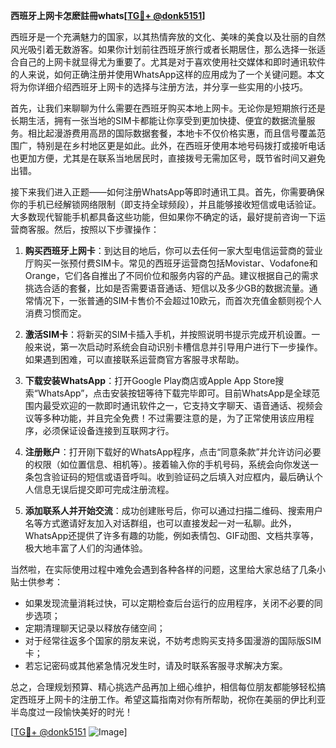 **西班牙上网卡怎麽註冊whats[[TG💪+ @donk5151](https://t.me/s/donk5151)]**

西班牙是一个充满魅力的国家，以其热情奔放的文化、美味的美食以及壮丽的自然风光吸引着无数游客。如果你计划前往西班牙旅行或者长期居住，那么选择一张适合自己的上网卡就显得尤为重要了。尤其是对于喜欢使用社交媒体和即时通讯软件的人来说，如何正确注册并使用WhatsApp这样的应用成为了一个关键问题。本文将为你详细介绍西班牙上网卡的选择与注册方法，并分享一些实用的小技巧。

首先，让我们来聊聊为什么需要在西班牙购买本地上网卡。无论你是短期旅行还是长期生活，拥有一张当地的SIM卡都能让你享受到更加快捷、便宜的数据流量服务。相比起漫游费用高昂的国际数据套餐，本地卡不仅价格实惠，而且信号覆盖范围广，特别是在乡村地区更是如此。此外，在西班牙使用本地号码拨打或接听电话也更加方便，尤其是在联系当地居民时，直接拨号无需加区号，既节省时间又避免出错。

接下来我们进入正题——如何注册WhatsApp等即时通讯工具。首先，你需要确保你的手机已经解锁网络限制（即支持全球频段），并且能够接收短信或电话验证。大多数现代智能手机都具备这些功能，但如果你不确定的话，最好提前咨询一下运营商客服。然后，按照以下步骤操作：

1. **购买西班牙上网卡**：到达目的地后，你可以去任何一家大型电信运营商的营业厅购买一张预付费SIM卡。常见的西班牙运营商包括Movistar、Vodafone和Orange，它们各自推出了不同价位和服务内容的产品。建议根据自己的需求挑选合适的套餐，比如是否需要语音通话、短信以及多少GB的数据流量。通常情况下，一张普通的SIM卡售价不会超过10欧元，而首次充值金额则视个人消费习惯而定。

2. **激活SIM卡**：将新买的SIM卡插入手机，并按照说明书提示完成开机设置。一般来说，第一次启动时系统会自动识别卡槽信息并引导用户进行下一步操作。如果遇到困难，可以直接联系运营商官方客服寻求帮助。

3. **下载安装WhatsApp**：打开Google Play商店或Apple App Store搜索“WhatsApp”，点击安装按钮等待下载完毕即可。目前WhatsApp是全球范围内最受欢迎的一款即时通讯软件之一，它支持文字聊天、语音通话、视频会议等多种功能，并且完全免费！不过需要注意的是，为了正常使用该应用程序，必须保证设备连接到互联网才行。

4. **注册账户**：打开刚下载好的WhatsApp程序，点击“同意条款”并允许访问必要的权限（如位置信息、相机等）。接着输入你的手机号码，系统会向你发送一条包含验证码的短信或语音呼叫。收到验证码之后填入对应框内，最后确认个人信息无误后提交即可完成注册流程。

5. **添加联系人并开始交流**：成功创建账号后，你可以通过扫描二维码、搜索用户名等方式邀请好友加入对话群组，也可以直接发起一对一私聊。此外，WhatsApp还提供了许多有趣的功能，例如表情包、GIF动图、文档共享等，极大地丰富了人们的沟通体验。

当然啦，在实际使用过程中难免会遇到各种各样的问题，这里给大家总结了几条小贴士供参考：
- 如果发现流量消耗过快，可以定期检查后台运行的应用程序，关闭不必要的同步选项；
- 定期清理聊天记录以释放存储空间；
- 对于经常往返多个国家的朋友来说，不妨考虑购买支持多国漫游的国际版SIM卡；
- 若忘记密码或其他紧急情况发生时，请及时联系客服寻求解决方案。

总之，合理规划预算、精心挑选产品再加上细心维护，相信每位朋友都能够轻松搞定西班牙上网卡的注册工作。希望这篇指南对你有所帮助，祝你在美丽的伊比利亚半岛度过一段愉快美好的时光！

[[TG💪+ @donk5151](https://t.me/s/donk5151) ![Image](https://i.postimg.cc/rwNCRYN7/Snipaste-2025-04-30-17-27-05.png)]